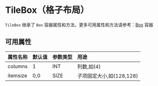 # TileBox（格子布局）

`TileBox` 继承了 `Box` 容器属性和方法，更多可用属性和方法请参考：[Box](Box.md) 容器

## 可用属性

| 属性名称 | 默认值 | 参数类型 | 用途 |
| :--- | :--- | :--- | :--- |
columns | 1 | INT | 列数,如(4) |
itemsize | 0,0 | SIZE | 子项固定大小,如(128,128) |
